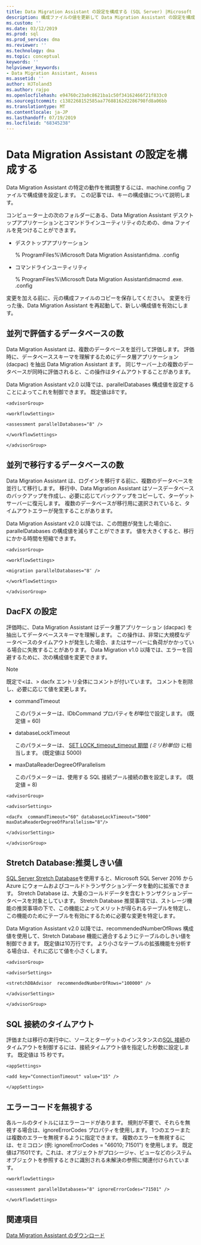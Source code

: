 ```yaml
---
title: Data Migration Assistant の設定を構成する (SQL Server) |Microsoft Docs
description: 構成ファイルの値を更新して Data Migration Assistant の設定を構成する方法について説明します。
ms.custom: ''
ms.date: 03/12/2019
ms.prod: sql
ms.prod_service: dma
ms.reviewer: ''
ms.technology: dma
ms.topic: conceptual
keywords: ''
helpviewer_keywords:
- Data Migration Assistant, Assess
ms.assetid: ''
author: HJToland3
ms.author: rajpo
ms.openlocfilehash: e94760c23a0c8621ba1c50f34162466f21f833c0
ms.sourcegitcommit: c1382268152585aa77688162d2286798fd8a06bb
ms.translationtype: MT
ms.contentlocale: ja-JP
ms.lasthandoff: 07/19/2019
ms.locfileid: "68345238"
---
```

# <a name="configure-settings-for-data-migration-assistant"></a>Data Migration Assistant の設定を構成する

Data Migration Assistant の特定の動作を微調整するには、machine.config ファイルで構成値を設定します。 この記事では、キーの構成値について説明します。

コンピューター上の次のフォルダーにある、Data Migration Assistant デスクトップアプリケーションとコマンドラインユーティリティのための、dma ファイルを見つけることができます。

- デスクトップアプリケーション

  % ProgramFiles%\\Microsoft Data Migration Assistant\\dma. .config

- コマンドラインユーティリティ

  % ProgramFiles%\\Microsoft Data Migration Assistant\\dmacmd .exe. .config 

変更を加える前に、元の構成ファイルのコピーを保存してください。 変更を行った後、Data Migration Assistant を再起動して、新しい構成値を有効にします。

## <a name="number-of-databases-to-assess-in-parallel"></a>並列で評価するデータベースの数

Data Migration Assistant は、複数のデータベースを並行して評価します。 評価時に、データベーススキーマを理解するためにデータ層アプリケーション (dacpac) を抽出 Data Migration Assistant ます。 同じサーバー上の複数のデータベースが同時に評価されると、この操作はタイムアウトすることがあります。 

Data Migration Assistant v2.0 以降では、parallelDatabases 構成値を設定することによってこれを制御できます。 既定値は8です。

```
<advisorGroup>

<workflowSettings>

<assessment parallelDatabases="8" />

</workflowSettings>

</advisorGroup>
```




## <a name="number-of-databases-to-migrate-in-parallel"></a>並列で移行するデータベースの数

Data Migration Assistant は、ログインを移行する前に、複数のデータベースを並行して移行します。 移行中、Data Migration Assistant はソースデータベースのバックアップを作成し、必要に応じてバックアップをコピーして、ターゲットサーバーに復元します。 複数のデータベースが移行用に選択されていると、タイムアウトエラーが発生することがあります。 

Data Migration Assistant v2.0 以降では、この問題が発生した場合に、parallelDatabases の構成値を減らすことができます。 値を大きくすると、移行にかかる時間を短縮できます。

```
<advisorGroup>

<workflowSettings>

<migration parallelDatabases="8″ />

</workflowSettings>

</advisorGroup>
```


## <a name="dacfx-settings"></a>DacFX の設定

評価時に、Data Migration Assistant はデータ層アプリケーション (dacpac) を抽出してデータベーススキーマを理解します。 この操作は、非常に大規模なデータベースのタイムアウトが発生した場合、またはサーバーに負荷がかかっている場合に失敗することがあります。 Data Migration v1.0 以降では、エラーを回避するために、次の構成値を変更できます。 

> [!NOTE]
> 既定で&lt;は、&gt; dacfx エントリ全体にコメントが付いています。 コメントを削除し、必要に応じて値を変更します。

- commandTimeout

   このパラメーターは、IDbCommand プロパティを*秒*単位で設定します。 (既定値 = 60)

- databaseLockTimeout

   このパラメーターは、 [SET LOCK\_timeout\_timeout 期間](../t-sql/statements/set-lock-timeout-transact-sql.md) *(ミリ秒単位)* に相当します。 (既定値は 5000)

- maxDataReaderDegreeOfParallelism

  このパラメーターは、使用する SQL 接続プール接続の数を設定します。 (既定値 = 8)

```
<advisorGroup>

<advisorSettings>

<dacFx  commandTimeout="60" databaseLockTimeout="5000"
maxDataReaderDegreeOfParallelism="8"/>

</advisorSettings>

</advisorGroup>
```

## <a name="stretch-database-recommendation-threshold"></a>Stretch Database:推奨しきい値

[SQL Server Stretch Database](https://docs.microsoft.com/sql/sql-server/stretch-database/stretch-database)を使用すると、Microsoft SQL Server 2016 から Azure にウォームおよびコールドトランザクションデータを動的に拡張できます。 Stretch Database は、大量のコールドデータを含むトランザクションデータベースを対象としています。 Stretch Database 推奨事項では、ストレージ機能の推奨事項の下で、この機能によってメリットが得られるテーブルを特定し、この機能のためにテーブルを有効にするために必要な変更を特定します。

Data Migration Assistant v2.0 以降では、recommendedNumberOfRows 構成値を使用して、Stretch Database 機能に適合するようにテーブルのしきい値を制御できます。 既定値は10万行です。 より小さなテーブルの拡張機能を分析する場合は、それに応じて値を小さくします。

```
<advisorGroup>

<advisorSettings>

<stretchDBAdvisor  recommendedNumberOfRows="100000" />

</advisorSettings>

</advisorGroup>
```


## <a name="sql-connection-timeout"></a>SQL 接続のタイムアウト

評価または移行の実行中に、ソースとターゲットのインスタンスの[SQL 接続](https://msdn.microsoft.com/library/system.data.sqlclient.sqlconnection.connectiontimeout(v=vs.110).aspx)のタイムアウトを制御するには、接続タイムアウト値を指定した秒数に設定します。 既定値は 15 秒です。

```
<appSettings>

<add key="ConnectionTimeout" value="15" />

</appSettings>
```

## <a name="ignore-error-codes"></a>エラーコードを無視する

各ルールのタイトルにはエラーコードがあります。 規則が不要で、それらを無視する場合は、ignoreErrorCodes プロパティを使用します。 1つのエラーまたは複数のエラーを無視するように指定できます。 複数のエラーを無視するには、セミコロン (例: ignoreErrorCodes = "46010; 71501") を使用します。 既定値は71501です。これは、オブジェクトがプロシージャ、ビューなどのシステムオブジェクトを参照するときに識別される未解決の参照に関連付けられています。

```
<workflowSettings>

<assessment parallelDatabases="8" ignoreErrorCodes="71501" />

</workflowSettings>
```

## <a name="see-also"></a>関連項目

[Data Migration Assistant のダウンロード](https://www.microsoft.com/download/details.aspx?id=53595)
